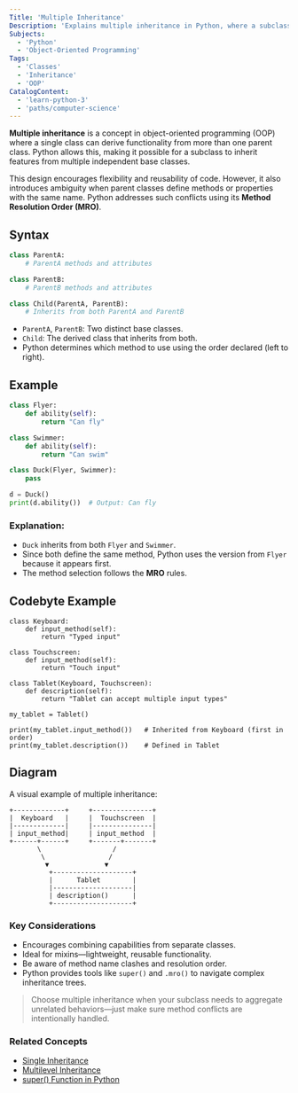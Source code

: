 ```yaml
---
Title: 'Multiple Inheritance'
Description: 'Explains multiple inheritance in Python, where a subclass inherits from more than one parent class.'
Subjects:
  - 'Python'
  - 'Object-Oriented Programming'
Tags:
  - 'Classes'
  - 'Inheritance'
  - 'OOP'
CatalogContent:
  - 'learn-python-3'
  - 'paths/computer-science'
---
```


**Multiple inheritance** is a concept in object-oriented programming (OOP) where a single class can derive functionality from more than one parent class. Python allows this, making it possible for a subclass to inherit features from multiple independent base classes.

This design encourages flexibility and reusability of code. However, it also introduces ambiguity when parent classes define methods or properties with the same name. Python addresses such conflicts using its **Method Resolution Order (MRO)**.

## Syntax

```python
class ParentA:
    # ParentA methods and attributes

class ParentB:
    # ParentB methods and attributes

class Child(ParentA, ParentB):
    # Inherits from both ParentA and ParentB
```

- `ParentA`, `ParentB`: Two distinct base classes.
- `Child`: The derived class that inherits from both.
- Python determines which method to use using the order declared (left to right).

## Example

```python
class Flyer:
    def ability(self):
        return "Can fly"

class Swimmer:
    def ability(self):
        return "Can swim"

class Duck(Flyer, Swimmer):
    pass

d = Duck()
print(d.ability())  # Output: Can fly
```

### Explanation:

- `Duck` inherits from both `Flyer` and `Swimmer`.
- Since both define the same method, Python uses the version from `Flyer` because it appears first.
- The method selection follows the **MRO** rules.

## Codebyte Example

```codebyte/python
class Keyboard:
    def input_method(self):
        return "Typed input"

class Touchscreen:
    def input_method(self):
        return "Touch input"

class Tablet(Keyboard, Touchscreen):
    def description(self):
        return "Tablet can accept multiple input types"

my_tablet = Tablet()

print(my_tablet.input_method())   # Inherited from Keyboard (first in order)
print(my_tablet.description())    # Defined in Tablet
```

## Diagram

A visual example of multiple inheritance:

```
+-------------+     +---------------+
|  Keyboard   |     |  Touchscreen  |
|-------------|     |---------------|
| input_method|     | input_method  |
+------+------+     +-------+-------+
       \                  /
        \                /
         ▼              ▼
          +--------------------+
          |      Tablet        |
          |--------------------|
          | description()      |
          +--------------------+
```

### Key Considerations

- Encourages combining capabilities from separate classes.
- Ideal for mixins—lightweight, reusable functionality.
- Be aware of method name clashes and resolution order.
- Python provides tools like `super()` and `.mro()` to navigate complex inheritance trees.

> Choose multiple inheritance when your subclass needs to aggregate unrelated behaviors—just make sure method conflicts are intentionally handled.

### Related Concepts

* [Single Inheritance](../single-inheritance/single-inheritance.md)
* [Multilevel Inheritance](../multilevel-inheritance/multilevel-inheritance.md)
* [super() Function in Python](../../../built-in-functions/terms/super/super.md)
